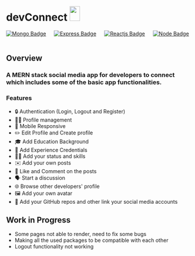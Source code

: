 # devConnect <img src="https://emojis.wiki/thumbs/emojis/man-technologist.webp" height="40px" width = "28px"/>

[![Mongo Badge](http://img.shields.io/badge/Database%20-MongoDB-darkgreen?style=for-the-badge&logo=mongodb)](https://www.mongodb.com/)
&emsp;
[![Express Badge](http://img.shields.io/badge/Server%20-Express-black?style=for-the-badge&logo=express)](https://expressjs.com/)
&emsp;
[![Reactjs Badge](http://img.shields.io/badge/Client%20-React-blue?style=for-the-badge&logo=react)](https://reactjs.org/)
&emsp;
[![Node Badge](http://img.shields.io/badge/Backend%20-Node-green?style=for-the-badge&logo=node.js)](https://nodejs.org/en/)
&emsp;


## Overview
### A MERN stack social media app for developers to connect which includes some of the basic app functionalities. 



### Features
* 🔒 Authentication (Login, Logout and Register)
* 👨‍💻 Profile management
* 📱 Mobile Responsive
* ✏️ Edit Profile and Create profile
* 🎓 Add Education Background
* 💼 Add Experience Credentials
* 🤹‍♂️ Add your status and skills
* ✉️ Add your own posts
* 💌 Like and Comment on the posts
* 🗣️ Start a discussion
* 🌐 Browse other developers' profile
* 🖼️ Add your own avatar
* 📧 Add your GitHub repos and other link your social media accounts


## Work in Progress
* Some pages not able to render, need to fix some bugs
* Making all the used packages to be compatible with each other
* Logout functionality not working
